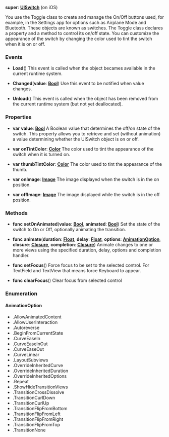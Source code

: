 **super**: **[UISwitch](UISwitch.md)** (on iOS)

You use the Toggle class to create and manage the On/Off buttons used, for example, in the Settings app for options such as Airplane Mode and Bluetooth. These objects are known as switches. The Toggle class declares a property and a method to control its on/off state. You can customize the appearance of the switch by changing the color used to tint the switch when it is on or off.

### Events

* **Load**()
This event is called when the object becames available in the current runtime system.

* **Changed**(**value**: **[Bool](../gravity/types.md)**)
Use this event to be notified when value changes.

* **Unload**()
This event is called when the object has been removed from the current runtime system (but not yet deallocated).



### Properties

* **var** **value**: **[Bool](../gravity/types.md)**
A Boolean value that determines the off/on state of the switch. This property allows you to retrieve and set (without animation) a value determining whether the UISwitch object is on or off.

* **var** **onTintColor**: **[Color](color.md)**
The color used to tint the appearance of the switch when it is turned on.

* **var** **thumbTintColor**: **[Color](color.md)**
The color used to tint the appearance of the thumb.

* **var** **onImage**: **[Image](image.md)**
The image displayed when the switch is in the on position.

* **var** **offImage**: **[Image](image.md)**
The image displayed while the switch is in the off position.



### Methods

* **func** **setOnAnimated**(**value**: **[Bool](../gravity/types.md)**, **animated**: **[Bool](../gravity/types.md)**)
Set the state of the switch to On or Off, optionally animating the transition.

* **func** **animate**(**duration**: **[Float](../gravity/types.md)**, **delay**: **[Float](../gravity/types.md)**, **options**: **<a href="#_enum_AnimationOption">AnimationOption</a>**, **closure**: **[Closure](../gravity/closures.md)**, **completion**: **[Closure](../gravity/closures.md)**)
Animate changes to one or more views using the specified duration, delay, options and completion handler.

* **func** **setFocus**()
Force focus to be set to the selected control. For TextField and TextView that means force Keyboard to appear.

* **func** **clearFocus**()
Clear focus from selected control





### Enumeration

#### AnimationOption
 * .AllowAnimatedContent
 * .AllowUserInteraction
 * .Autoreverse
 * .BeginFromCurrentState
 * .CurveEaseIn
 * .CurveEaseInOut
 * .CurveEaseOut
 * .CurveLinear
 * .LayoutSubviews
 * .OverrideInheritedCurve
 * .OverrideInheritedDuration
 * .OverrideInheritedOptions
 * .Repeat
 * .ShowHideTransitionViews
 * .TransitionCrossDissolve
 * .TransitionCurlDown
 * .TransitionCurlUp
 * .TransitionFlipFromBottom
 * .TransitionFlipFromLeft
 * .TransitionFlipFromRight
 * .TransitionFlipFromTop
 * .TransitionNone



